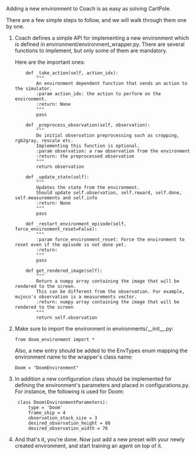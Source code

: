 Adding a new environment to Coach is as easy as solving CartPole. 

There are a few simple steps to follow, and we will walk through them one by one.

1.  Coach defines a simple API for implementing a new environment which is defined in environment/environment_wrapper.py.
    There are several functions to implement, but only some of them are mandatory. 

    Here are the important ones:

            def _take_action(self, action_idx):
                """
                An environment dependent function that sends an action to the simulator.
                :param action_idx: the action to perform on the environment.
                :return: None
                """
                pass

            def _preprocess_observation(self, observation):
                """
                Do initial observation preprocessing such as cropping, rgb2gray, rescale etc.
                Implementing this function is optional.
                :param observation: a raw observation from the environment
                :return: the preprocessed observation
                """
                return observation

            def _update_state(self):
                """
                Updates the state from the environment.
                Should update self.observation, self.reward, self.done, self.measurements and self.info
                :return: None
                """
                pass

            def _restart_environment_episode(self, force_environment_reset=False):
                """
                :param force_environment_reset: Force the environment to reset even if the episode is not done yet.
                :return:
                """
                pass

            def get_rendered_image(self):
                """
                Return a numpy array containing the image that will be rendered to the screen.
                This can be different from the observation. For example, mujoco's observation is a measurements vector.
                :return: numpy array containing the image that will be rendered to the screen
                """
                return self.observation


2.  Make sure to import the environment in environments/\_\_init\_\_.py:
        
        from doom_environment import *
        
    Also, a new entry should be added to the EnvTypes enum mapping the environment name to the wrapper's class name:
        
        Doom = "DoomEnvironment"
    
                
3. In addition a new configuration class should be implemented for defining the environment's parameters and placed in configurations.py. 
For instance, the following is used for Doom:

        class Doom(EnvironmentParameters):
            type = 'Doom'
            frame_skip = 4
            observation_stack_size = 3
            desired_observation_height = 60
            desired_observation_width = 76
            
4. And that's it, you're done. Now just add a new preset with your newly created environment, and start training an agent on top of it. 
